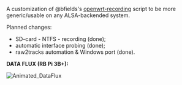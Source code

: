 A customization of @bfields's [openwrt-recording](https://github.com/bfields/openwrt-recording#readme) script to be more generic/usable on any ALSA-backended system.

Planned changes:
- SD-card - NTFS - recording (done);
- automatic interface probing (done);
- raw2tracks automation & Windows port (done).

**DATA FLUX (RB Pi 3B+):**

![Animated_DataFlux](https://github.com/user-attachments/assets/ae435626-1507-4ea9-b431-7e20a07f3f89)
